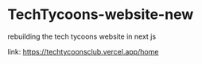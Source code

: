 # TechTycoons-website-new
rebuilding the tech tycoons website in next js


link: https://techtycoonsclub.vercel.app/home
